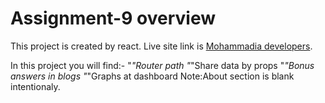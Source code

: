 # Assignment-9 overview

This project is created by react.
Live site link is [Mohammadia developers](https://mohammadia-developer.netlify.app/).

In this project you will find:-
"*"Router path
"*"Share data by props
"*"Bonus answers in blogs
"*"Graphs at dashboard
Note:About section is blank intentionaly.
